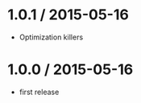 
1.0.1 / 2015-05-16
==================

 * Optimization killers

1.0.0 / 2015-05-16
==================

 * first release
